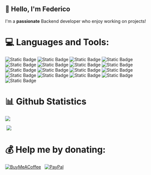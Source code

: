 ## 👋 Hello, I'm Federico
I'm a **passionate** Backend developer who enjoy working on projects!

# 💻 Languages and Tools:
![Static Badge](https://img.shields.io/badge/Python-blue?style=flat&logo=python)
![Static Badge](https://img.shields.io/badge/Arduino-green?style=flat&logo=arduino)
![Static Badge](https://img.shields.io/badge/Bash-black?style=flat&logo=gnubash)
![Static Badge](https://img.shields.io/badge/Bootstrap-purple?style=flat&logo=bootstrap)
![Static Badge](https://img.shields.io/badge/Django-green?style=flat&logo=django)
![Static Badge](https://img.shields.io/badge/Express-black?style=flat&logo=express)
![Static Badge](https://img.shields.io/badge/HTML-orange?style=flat&logo=html5)
![Static Badge](https://img.shields.io/badge/Flask-black?style=flat&logo=flask)
![Static Badge](https://img.shields.io/badge/JavaScript-yellow?style=flat&logo=JavaScript)
![Static Badge](https://img.shields.io/badge/MariaDB-white?style=flat&logo=MariaDB)
![Static Badge](https://img.shields.io/badge/Linux-yellow?style=flat&logo=Linux)
![Static Badge](https://img.shields.io/badge/Swift-orange?style=flat&logo=Swift)
![Static Badge](https://img.shields.io/badge/MySQL-yellow?style=flat&logo=MySQL)
![Static Badge](https://img.shields.io/badge/Sqlite-blue?style=flat&logo=sqlite)
![Static Badge](https://img.shields.io/badge/Postman-orange?style=flat&logo=postman)
![Static Badge](https://img.shields.io/badge/Postman-orange?style=flat&logo=postman)
![Static Badge](https://img.shields.io/badge/Docker-2CA5E0?style=for-the-badge&logo=docker&logoColor=white)

# 📊 Github Statistics
<img src="https://github-profile-trophy.vercel.app/?username=kunodee&theme=onedark&no-frame=true&no-bg=true&margin-w=4">

<!-- <img src="https://visitcount.itsvg.in/api?id=kunodee&label=Profile%20Views&icon=2&pretty=true"> -->
&nbsp;<img src="https://github-readme-stats.vercel.app/api/top-langs/?username=kunodee&theme=dark&hide_border=false&include_all_commits=false&count_private=false&layout=compact">

# 💰 Help me by donating:
[![BuyMeACoffee](https://img.shields.io/badge/Buy%20Me%20a%20Coffee-ffdd00?style=for-the-badge&logo=buy-me-a-coffee&logoColor=black)](https://buymeacoffee.com/kunode) &nbsp;
[![PayPal](https://img.shields.io/badge/PayPal-00457C?style=for-the-badge&logo=paypal&logoColor=white)](https://paypal.me/DonateToKey)
